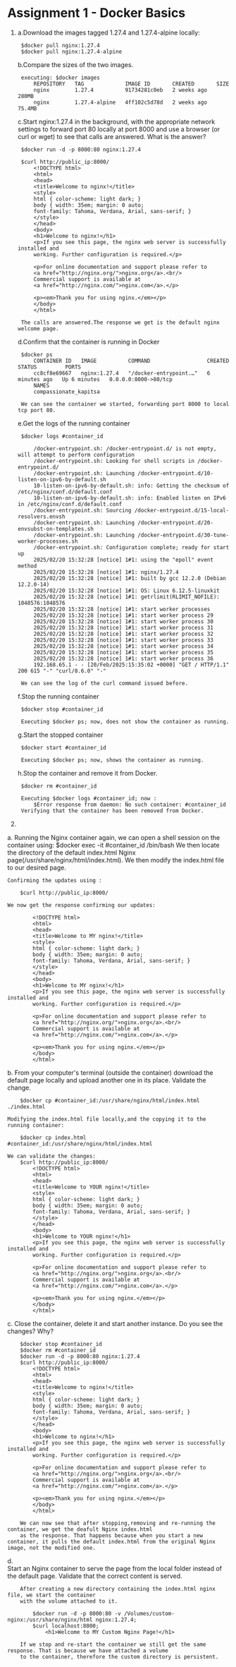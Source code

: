 # Assignment 1 - Docker Basics

1)
    a.Download the images tagged 1.27.4 and 1.27.4-alpine locally:

        $docker pull nginx:1.27.4
        $docker pull nginx:1.27.4-alpine

    b.Compare the sizes of the two images.

        executing: $docker images
            REPOSITORY   TAG             IMAGE ID       CREATED       SIZE
            nginx        1.27.4          91734281c0eb   2 weeks ago   280MB
            nginx        1.27.4-alpine   4ff102c5d78d   2 weeks ago   75.4MB

    c.Start nginx:1.27.4 in the background, with the appropriate network settings to forward port 80 locally at port 8000   and use a browser (or curl or wget) to see that calls are answered. What is the answer?
        
        $docker run -d -p 8000:80 nginx:1.27.4

        $curl http://public_ip:8000/
            <!DOCTYPE html>
            <html>
            <head>
            <title>Welcome to nginx!</title>
            <style>
            html { color-scheme: light dark; }
            body { width: 35em; margin: 0 auto;
            font-family: Tahoma, Verdana, Arial, sans-serif; }
            </style>
            </head>
            <body>
            <h1>Welcome to nginx!</h1>
            <p>If you see this page, the nginx web server is successfully installed and
            working. Further configuration is required.</p>

            <p>For online documentation and support please refer to
            <a href="http://nginx.org/">nginx.org</a>.<br/>
            Commercial support is available at
            <a href="http://nginx.com/">nginx.com</a>.</p>

            <p><em>Thank you for using nginx.</em></p>
            </body>
            </html>

        The calls are answered.The response we get is the default nginx welcome page.
    
    d.Confirm that the container is running in Docker
    
        $docker ps
            CONTAINER ID   IMAGE          COMMAND                  CREATED         STATUS         PORTS                
            cc8cf8e69667   nginx:1.27.4   "/docker-entrypoint.…"   6 minutes ago   Up 6 minutes   0.0.0.0:8000->80/tcp 
            NAMES
            compassionate_kapitsa  

        We can see the container we started, forwarding port 8000 to local tcp port 80.

    e.Get the logs of the running container

        $docker logs #container_id

            /docker-entrypoint.sh: /docker-entrypoint.d/ is not empty, will attempt to perform configuration
            /docker-entrypoint.sh: Looking for shell scripts in /docker-entrypoint.d/
            /docker-entrypoint.sh: Launching /docker-entrypoint.d/10-listen-on-ipv6-by-default.sh
            10-listen-on-ipv6-by-default.sh: info: Getting the checksum of /etc/nginx/conf.d/default.conf
            10-listen-on-ipv6-by-default.sh: info: Enabled listen on IPv6 in /etc/nginx/conf.d/default.conf
            /docker-entrypoint.sh: Sourcing /docker-entrypoint.d/15-local-resolvers.envsh
            /docker-entrypoint.sh: Launching /docker-entrypoint.d/20-envsubst-on-templates.sh
            /docker-entrypoint.sh: Launching /docker-entrypoint.d/30-tune-worker-processes.sh
            /docker-entrypoint.sh: Configuration complete; ready for start up
            2025/02/20 15:32:28 [notice] 1#1: using the "epoll" event method
            2025/02/20 15:32:28 [notice] 1#1: nginx/1.27.4
            2025/02/20 15:32:28 [notice] 1#1: built by gcc 12.2.0 (Debian 12.2.0-14) 
            2025/02/20 15:32:28 [notice] 1#1: OS: Linux 6.12.5-linuxkit
            2025/02/20 15:32:28 [notice] 1#1: getrlimit(RLIMIT_NOFILE): 1048576:1048576
            2025/02/20 15:32:28 [notice] 1#1: start worker processes
            2025/02/20 15:32:28 [notice] 1#1: start worker process 29
            2025/02/20 15:32:28 [notice] 1#1: start worker process 30
            2025/02/20 15:32:28 [notice] 1#1: start worker process 31
            2025/02/20 15:32:28 [notice] 1#1: start worker process 32
            2025/02/20 15:32:28 [notice] 1#1: start worker process 33
            2025/02/20 15:32:28 [notice] 1#1: start worker process 34
            2025/02/20 15:32:28 [notice] 1#1: start worker process 35
            2025/02/20 15:32:28 [notice] 1#1: start worker process 36
            192.168.65.1 - - [20/Feb/2025:15:35:02 +0000] "GET / HTTP/1.1" 200 615 "-" "curl/8.6.0" "-"

        We can see the log of the curl command issued before.
    
    f.Stop the running container
    
        $docker stop #container_id

        Executing $docker ps; now, does not show the container as running.

    g.Start the stopped container
    
        $docker start #container_id
        
        Executing $docker ps; now, shows the container as running.

    h.Stop the container and remove it from Docker.

        $docker rm #container_id

        Executing $docker logs #container_id; now :
            $Error response from daemon: No such container: #container_id
        Verifying that the container has been removed from Docker.



2)

a.
    Running the Nginx container again, we can open a shell session on the container using:
        $docker exec -it #container_id /bin/bash
    We then locate the directory of the default index.html Nginx page(/usr/share/nginx/html/index.html).
    We then modify the index.html file to our desired page.

    Confirming the updates using :

        $curl http://public_ip:8000/
    
    We now get the response confirming our updates:

            <!DOCTYPE html>
            <html>
            <head>
            <title>Welcome to MY nginx!</title>
            <style>
            html { color-scheme: light dark; }
            body { width: 35em; margin: 0 auto;
            font-family: Tahoma, Verdana, Arial, sans-serif; }
            </style>
            </head>
            <body>
            <h1>Welcome to MY nginx!</h1>
            <p>If you see this page, the nginx web server is successfully installed and
            working. Further configuration is required.</p>

            <p>For online documentation and support please refer to
            <a href="http://nginx.org/">nginx.org</a>.<br/>
            Commercial support is available at
            <a href="http://nginx.com/">nginx.com</a>.</p>

            <p><em>Thank you for using nginx.</em></p>
            </body>
            </html>

b.
    From your computer's terminal (outside the container) download the default page locally and upload another one in its place. Validate the change.

        
        $docker cp #container_id:/usr/share/nginx/html/index.html ./index.html

    Modifying the index.html file locally,and the copying it to the running container:

        $docker cp index.html #container_id:/usr/share/nginx/html/index.html

    We can validate the changes:
        $curl http://public_ip:8000/
            <!DOCTYPE html>
            <html>
            <head>
            <title>Welcome to YOUR nginx!</title>
            <style>
            html { color-scheme: light dark; }
            body { width: 35em; margin: 0 auto;
            font-family: Tahoma, Verdana, Arial, sans-serif; }
            </style>
            </head>
            <body>
            <h1>Welcome to YOUR nginx!</h1>
            <p>If you see this page, the nginx web server is successfully installed and
            working. Further configuration is required.</p>

            <p>For online documentation and support please refer to
            <a href="http://nginx.org/">nginx.org</a>.<br/>
            Commercial support is available at
            <a href="http://nginx.com/">nginx.com</a>.</p>

            <p><em>Thank you for using nginx.</em></p>
            </body>
            </html>    

c.
    Close the container, delete it and start another instance. Do you see the changes? Why?
        
        $docker stop #container_id
        $docker rm #container_id
        $docker run -d -p 8000:80 nginx:1.27.4
        $curl http://public_ip:8000/
            <!DOCTYPE html>
            <html>
            <head>
            <title>Welcome to nginx!</title>
            <style>
            html { color-scheme: light dark; }
            body { width: 35em; margin: 0 auto;
            font-family: Tahoma, Verdana, Arial, sans-serif; }
            </style>
            </head>
            <body>
            <h1>Welcome to nginx!</h1>
            <p>If you see this page, the nginx web server is successfully installed and
            working. Further configuration is required.</p>

            <p>For online documentation and support please refer to
            <a href="http://nginx.org/">nginx.org</a>.<br/>
            Commercial support is available at
            <a href="http://nginx.com/">nginx.com</a>.</p>

            <p><em>Thank you for using nginx.</em></p>
            </body>
            </html>

        We can now see that after stopping,removing and re-running the container, we get the deafult Nginx index.html 
        as the response. That happens because when you start a new container, it pulls the default index.html from the original Nginx image, not the modified one.
d.  
    Start an Nginx container to serve the page from the local folder instead of the default page. Validate that the correct content is served.

        After creating a new directory containing the index.html nginx file, we start the container 
        with the volume attached to it.

            $docker run -d -p 8000:80 -v /Volumes/custom-nginx:/usr/share/nginx/html nginx:1.27.4;
            $curl localhost:8000;
                <h1>Welcome to MY Custom Nginx Page!</h1>

        If we stop and re-start the container we still get the same response. That is because we have attached a volume 
        to the container, therefore the custom directory is persistent.        
